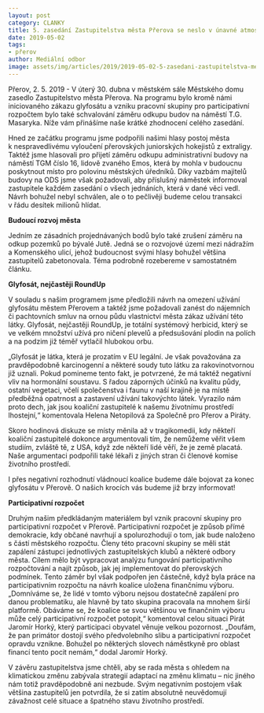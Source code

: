 ```yaml
---
layout: post
category: CLANKY
title: 5. zasedání Zastupitelstva města Přerova se neslo v únavné atmosféře
date: 2019-05-02
tags: 
- přerov
author: Mediální odbor
image: assets/img/articles/2019/2019-05-02-5-zasedani-zastupitelstva-mesta-prerova-se-neslo-v-unavne-atmosfere.jpg  #751x422 pixelu
---
```

Přerov, 2. 5. 2019 - V úterý 30. dubna v městském sále Městského domu zasedlo Zastupitelstvo města Přerova. Na programu bylo kromě námi iniciovaného zákazu glyfosátu a vzniku pracovní skupiny pro participativní rozpočtem bylo také schvalování záměru odkupu budov na náměstí T.G. Masaryka. Níže vám přinášíme naše krátké zhodnocení celého zasedání.

Hned ze začátku programu jsme podpořili našimi hlasy postoj města k nespravedlivému vyloučení přerovských juniorských hokejistů z extraligy. Taktéž jsme hlasovali pro přijetí záměru odkupu administrativní budovy na náměstí TGM číslo 16, lidově zvaného Emos, která by mohla v budoucnu poskytnout místo pro polovinu městských úředníků. Díky vazbám majitelů budovy na ODS jsme však požadovali, aby příslušný náměstek informoval zastupitele každém zasedání o všech jednáních, která v dané věci vedl. Návrh bohužel nebyl schválen, ale o to pečlivěji budeme celou transakci v řádu desítek milionů hlídat.

**Budoucí rozvoj města**

Jedním ze zásadních projednávaných bodů bylo také zrušení záměru na odkup pozemků po bývalé Jutě. Jedná se o rozvojové území mezi nádražím a Komenského ulicí, jehož budoucnost svými hlasy bohužel většina zastupitelů zabetonovala. Téma podrobně rozebereme v samostatném článku.

**Glyfosát, nejčastěji RoundUp**

V souladu s našim programem jsme předložili návrh na omezení užívání glyfosátu městem Přerovem a taktéž jsme požadovali zanést do nájemních či pachtovních smluv na ornou půdu vlastnictví města zákaz užívání této látky. Glyfosát, nejčastěji RoundUp, je totální systémový herbicid, který se ve velkém množství užívá pro ničení plevelů a předsušování plodin na polích a na podzim již téměř vytlačil hlubokou orbu. 

„Glyfosát je látka, která je prozatím v EU legální. Je však považována za pravděpodobně karcinogenní a některé soudy tuto látku za rakovinotvornou již uznali. Pokud pomineme tento fakt, je potvrzené, že má taktéž negativní vliv na hormonální soustavu. S řadou záporných účinků na kvalitu půdy, ostatní vegetaci, včelí společenstva i faunu v naší krajině je na místě předběžná opatrnost a zastavení užívání takovýchto látek. Vyrazilo nám proto dech, jak jsou koaliční zastupitelé k našemu životnímu prostředí lhostejní,“ komentovala Helena Netopilová za Společně pro Přerov a Piráty.

Skoro hodinová diskuze se místy měnila až v tragikomedii, kdy někteří koaliční zastupitelé dokonce argumentovali tím, že nemůžeme věřit všem studiím, zvláště tě, z USA, když zde někteří lidé věří, že je země placatá. Naše argumentaci podpořili také lékaři z jiných stran či členové komise životního prostředí. 

I přes negativní rozhodnutí vládnoucí koalice budeme dále bojovat za konec glyfosátu v Přerově. O našich krocích vás budeme již brzy informovat!

**Participativní rozpočet**

Druhým našim předkládaným materiálem byl vznik pracovní skupiny pro participativní rozpočet v Přerově. Participativní rozpočet je způsob přímé demokracie, kdy občané navrhují a spolurozhodují o tom, jak bude naloženo s částí městského rozpočtu. Členy této pracovní skupiny se měli stát zapálení zástupci jednotlivých zastupitelských klubů a některé odbory města. Cílem mělo být vypracovat analýzu fungování participativního rozpočtování a najít způsob, jak jej implementovat do přerovských podmínek. Tento záměr byl však podpořen jen částečně, když byla práce na participativním rozpočtu na návrh koalice uložena finančnímu výboru. „Domníváme se, že lidé v tomto výboru nejsou dostatečně zapálení pro danou problematiku, ale hlavně by tato skupina pracovala na mnohem širší platformě. Obáváme se, že koalice se svou většinou ve finančním výboru může celý participativní rozpočet potopit,“ komentoval celou situaci Pirát Jaromír Horký, který participaci obyvatel věnuje velkou pozornost. „Doufám, že pan primátor dostojí svého předvolebního slibu a participativní rozpočet opravdu vznikne. Bohužel po některých slovech náměstkyně pro oblast financí tento pocit nemám,“ dodal Jaromír Horký.

V závěru zastupitelstva jsme chtěli, aby se rada města s ohledem na klimatickou změnu zabývala strategií adaptací na změnu klimatu – nic jiného nám totiž pravděpodobně ani nezbude. Svým negativním postojem však většina zastupitelů jen potvrdila, že si zatím absolutně neuvědomují závažnost celé situace a špatného stavu životního prostředí.